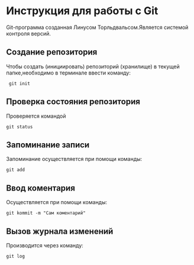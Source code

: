 # Инструкция для работы с Git

Git-программа созданная Линусом Торльдвальсом.Является системой контроля версий.

## Создание репозитория
Чтобы создать (инициировать) репозиторий (хранилище) в текущей папке,необходимо в терминале ввести команду:

     git init  

## Проверка состояния репозитория
Проверяется командой 
    
    git status

## Запоминание записи
Запоминание осуществляется при помощи команды:

    git add


## Ввод коментария
Осуществляется при помощи команды:

    git kommit -m "Сам коментарий"
    
## Вызов журнала изменений
Производится через команду:

    git log

    


